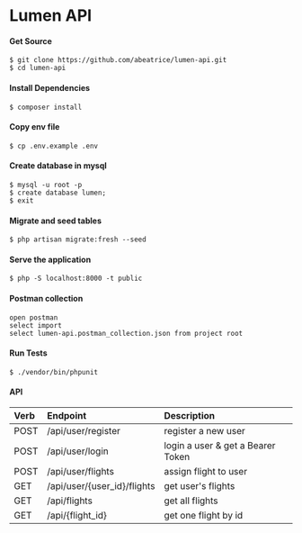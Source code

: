 # Lumen API

#### Get Source
    $ git clone https://github.com/abeatrice/lumen-api.git
    $ cd lumen-api

#### Install Dependencies
    $ composer install

#### Copy env file
    $ cp .env.example .env

#### Create database in mysql
    $ mysql -u root -p
    $ create database lumen;
    $ exit

#### Migrate and seed tables
    $ php artisan migrate:fresh --seed

#### Serve the application
    $ php -S localhost:8000 -t public 

#### Postman collection
    open postman
    select import
    select lumen-api.postman_collection.json from project root

#### Run Tests
    $ ./vendor/bin/phpunit


#### API

| Verb      | Endpoint                      | Description                           |
|:--------- |:----------------------------- |:------------------------------------- |
| POST      | /api/user/register            | register a new user                   |
| POST      | /api/user/login               | login a user & get a Bearer Token     |
| POST      | /api/user/flights             | assign flight to user                 |
| GET       | /api/user/{user_id}/flights   | get user's flights                    |
| GET       | /api/flights                  | get all flights                       |
| GET       | /api/{flight_id}              | get one flight by id                  |